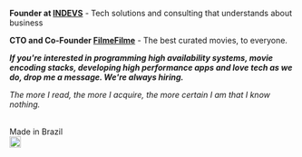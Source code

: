 **Founder at [INDEVS](https://indevs.com.br)** - Tech solutions and consulting that understands about business

**CTO and Co-Founder [FilmeFilme](https://filmefilme.com.br)** - The best curated movies, to everyone.

***If you're interested in programming high availability systems, movie encoding stacks, developing high performance apps and love tech as we do, drop me a message. We're always hiring.***

*The more I read, the more I acquire, the more certain I am that I know nothing.*
<br/><br/>

Made in Brazil<br />
<img src="https://emojipedia-us.s3.dualstack.us-west-1.amazonaws.com/thumbs/240/whatsapp/238/flag-for-brazil_1f1e7-1f1f7.png" height="20px" />
